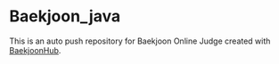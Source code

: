 # Baekjoon_java
This is an auto push repository for Baekjoon Online Judge created with [BaekjoonHub](https://github.com/BaekjoonHub/BaekjoonHub).
